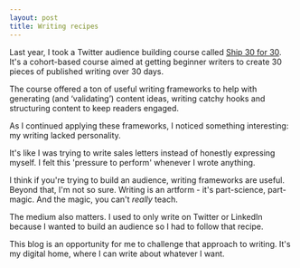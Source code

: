 ```yaml
---
layout: post
title: Writing recipes
---
```


Last year, I took a Twitter audience building course called [Ship 30 for 30](https://ship30for30.com/). It's a cohort-based course aimed at getting beginner writers to create 30 pieces of published writing over 30 days.

The course offered a ton of useful writing frameworks to help with generating (and ‘validating’) content ideas, writing catchy hooks and structuring content to keep readers engaged.

As I continued applying these frameworks, I noticed something interesting: my writing lacked personality.

It's like I was trying to write sales letters instead of honestly expressing myself. I felt this 'pressure to perform' whenever I wrote anything.

I think if you're trying to build an audience, writing frameworks are useful. Beyond that, I'm not so sure. Writing is an artform - it's part-science, part-magic. And the magic, you can't _really_ teach.

The medium also matters. I used to only write on Twitter or LinkedIn because I wanted to build an audience so I had to follow that recipe.

This blog is an opportunity for me to challenge that approach to writing. It's my digital home, where I can write about whatever I want.
